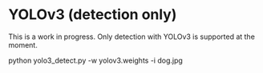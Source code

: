 # YOLOv3 (detection only) #

This is a work in progress. Only detection with YOLOv3 is supported at the moment.

python yolo3_detect.py -w yolov3.weights -i dog.jpg
